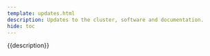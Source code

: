 ```yaml
---
template: updates.html
description: Updates to the cluster, software and documentation.
hide: toc
---
```


{{description}}
